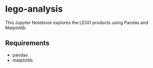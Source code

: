 # lego-analysis

This Jupyter Notebook explores the LEGO products using Pandas and Matplotlib.

## Requirements
- pandas
- matplotlib
